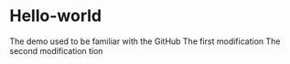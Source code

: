 # Hello-world
The demo used to be familiar with the GitHub
The first modification
The second modification tion
